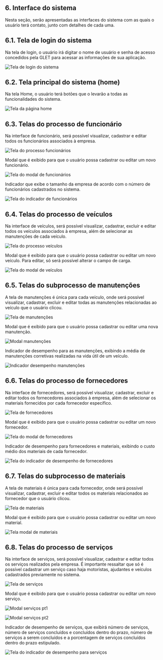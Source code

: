 ## 6. Interface do sistema

Nesta seção, serão apresentadas as interfaces do sistema com as quais o usuário terá contato, junto com detalhes de cada uma.

## 6.1. Tela de login do sistema

Na tela de login, o usuário irá digitar o nome de usuário e senha de acesso concedidos pela GLET para acessar as informações de sua aplicação.

![Tela de login do sistema](images/login.png)

## 6.2. Tela principal do sistema (home)

Na tela Home, o usuário terá botões que o levarão a todas as funcionalidades do sistema.

![Tela da página home](images/home.png)

## 6.3. Telas do processo de funcionário

Na interface de funcionário, será possível visualizar, cadastrar e editar todos os funcionários associados à empresa.

![Tela do processo funcionários](images/funcionarios.png)

Modal que é exibido para que o usuário possa cadastrar ou editar um novo funcionário.

![Tela do modal de funcionários](images/modal_funcionarios.png)

Indicador que exibe o tamanho da empresa de acordo com o número de funcionários cadastrados no sistema.

![Tela do indicador de funcionários](images/indicador_tamanho_da_empresa.png)

## 6.4. Telas do processo de veículos

Na interface de veículos, será possível visualizar, cadastrar, excluir e editar todos os veículos associados à empresa, além de selecionar as manutenções de cada veículo.

![Tela do processo veículos](images/veiculos.png)

Modal que é exibido para que o usuário possa cadastrar ou editar um novo veículo. Para editar, só será possível alterar o campo de carga.

![Tela do modal de veículos](images/modal_veiculo.png)

## 6.5. Telas do subprocesso de manutenções

A tela de manutenções é única para cada veículo, onde será possível visualizar, cadastrar, excluir e editar todas as manutenções relacionadas ao veículo que o usuário clicou.

![Tela de manutenções](images/manutencoes.png)

Modal que é exibido para que o usuário possa cadastrar ou editar uma nova manutenção.

![Modal manutenções](images/modal_manutencoes.png)

Indicador de desempenho para as manutenções, exibindo a média de manutenções corretivas realizadas na vida útil de um veículo.

![Indicador desempenho manutenções](images/indicador_manutencoes.png)

## 6.6. Telas do processo de fornecedores

Na interface de fornecedores, será possível visualizar, cadastrar, excluir e editar todos os fornecedores associados à empresa, além de selecionar os materiais fornecidos por cada fornecedor específico.

![Tela de fornecedores](images/fornecedores.png)

Modal que é exibido para que o usuário possa cadastrar ou editar um novo fornecedor.

![Tela do modal de fornecedores](images/modal_fornecedores.png)

Indicador de desempenho para fornecedores e materiais, exibindo o custo médio dos materiais de cada fornecedor.

![Tela do indicador de desempenho de fornecedores](images/indicador_fornecedores.png)

## 6.7. Telas do subprocesso de materiais

A tela de materiais é única para cada fornecedor, onde será possível visualizar, cadastrar, excluir e editar todos os materiais relacionados ao fornecedor que o usuário clicou.

![Tela de materiais](images/materiais.png)

Modal que é exibido para que o usuário possa cadastrar ou editar um novo material.

![Tela modal de materiais](images/modal_materiais.png)

## 6.8. Telas do processo de serviços

Na interface de serviços, será possível visualizar, cadastrar e editar todos os serviços realizados pela empresa. É importante ressaltar que só é possível cadastrar um serviço caso haja motoristas, ajudantes e veículos cadastrados previamente no sistema.

![Tela de serviços](images/servicos.png)

Modal que é exibido para que o usuário possa cadastrar ou editar um novo serviço.

![Modal serviços pt1](images/modal_servicos.png)

![Modal serviços pt2](images/modal_servicos2.png)

Indicador de desempenho de serviços, que exibirá número de serviços, número de serviços concluídos e concluídos dentro do prazo, número de serviços a serem concluídos e a porcentagem de serviços concluídos dentro do prazo estipulado.

![Tela do indicador de desempenho para serviços](images/indicador_servicos.png)

